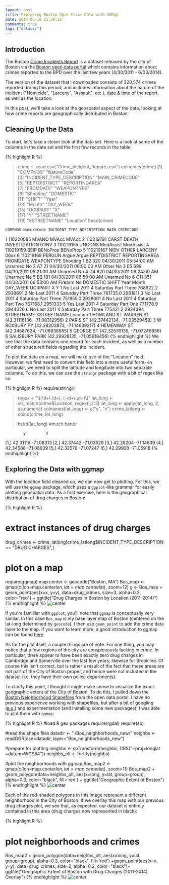```yaml
---
layout: post
title: Exploring Boston Open Crime Data with GGMap
date: 2014-06-16 21:59:23
comments: true
tag: ["dataviz"]
---
```


## Introduction

The Boston [Crime Incidents Report](https://data.cityofboston.gov/Public-Safety/Crime-Incident-Reports/7cdf-6fgx) is a dataset released by the city of Boston via the [Boston open data portal](https://data.cityofboston.gov/) which contains information about crimes reported to the BPD over the last few years (4/30/2011 - 6/03/2014).

The version of the dataset that I downloaded consists of 320,574 crimes reported during this period, and includes information about the nature of the incident ("Homicide", "Larceny", "Assault", etc.), date & time of the report, as well as the location.

In this post, we'll take a look at the geospatial aspect of the data, looking at how crime reports are geographically distributed in Boston.

## Cleaning Up the Data

To start, let's take a closer look at the data set. Here is a look at some of the columns in the data set and the first few records in the table:

{% highlight R %}

> crime <- read.csv("Crime_Incident_Reports.csv")
> colnames(crime)
> [1] "COMPNOS" "NatureCode"  
>  [3] "INCIDENT_TYPE_DESCRIPTION" "MAIN_CRIMECODE"  
>  [5] "REPTDISTRICT" "REPORTINGAREA"  
>  [7] "FROMDATE" "WEAPONTYPE"  
>  [9] "Shooting" "DOMESTIC"  
> [11] "SHIFT" "Year"  
> [13] "Month" "DAY_WEEK"  
> [15] "UCRPART" "X"  
> [17] "Y" "STREETNAME"  
> [19] "XSTREETNAME" "Location"
> head(crime)

    COMPNOS NatureCode INCIDENT_TYPE_DESCRIPTION MAIN_CRIMECODE

1 110220085 MVANO MVAcc MVAcc
2 110219791 CARST DEATH INVESTIGATION 01INV
3 110219155 UNCONS MedAssist MedAssist
4 110219159 BEIP BENoProp BENoProp
5 110219167 NIDV OTHER LARCENY 06xx
6 110219169 PERGUN Argue Argue
REPTDISTRICT REPORTINGAREA FROMDATE WEAPONTYPE Shooting
1 B2 320 04/30/2011 05:54:00 AM Unarmed No
2 A7 21 04/30/2011 06:00:00 AM Other No
3 E5 698 04/30/2011 06:21:00 AM Unarmed No
4 D4 620 04/30/2011 06:24:00 AM Unarmed No
5 B2 181 04/30/2011 06:50:00 AM Unarmed No
6 C11 351 04/30/2011 06:53:00 AM Firearm No
DOMESTIC SHIFT Year Month DAY_WEEK UCRPART X Y
1 No Last 2011 4 Saturday Part Three 768922.2 2938691
2 No Last 2011 4 Saturday Part Three 781735.0 2961811
3 No Last 2011 4 Saturday Part Three 751855.0 2928001
4 No Last 2011 4 Saturday Part Two 767168.1 2951333
5 Yes Last 2011 4 Saturday Part One 771778.9 2944026
6 No Last 2011 4 Saturday Part Three 775421.2 2934394
STREETNAME XSTREETNAME Location
1 HOWLAND ST WARREN ST (42.31116136, -71.08312956)
2 PARIS ST (42.37442134, -71.03529458)
3 W ROXBURY PY (42.28203873, -71.14639217)
4 HEMENWAY ST (42.34587634, -71.08938955)
5 GEORGE ST (42.32576135, -71.07246956)
6 SALISBURY PARK (42.29928135, -71.05918456)
{% endhighlight %}
We see that the data contains one record for each incident, as well as a number of other structured fields regarding the incident.

To plot the data on a map, we will make use of the "Location" field. However, we first need to convert this field into a more useful form--in particular, we need to split the latitude and longitude into two separate columns. To do this, we can use the `stringr` package with a bit of regex like so:

{% highlight R %}
require(stringr)

> regex <-"\\((\\d+\\.\\d+), (-\\d+\\.\\d+)\\)"
> lat_long <- str_match(crime$Location, regex)[,2:3]
> lat_long <- apply(lat_long, 2, as.numeric)
> colnames(lat_long) <- c("y", "x")
> crime_latlong <- cbind(crime, lat_long)

> head(lat_long) #much better

            y         x

[1,] 42.31116 -71.08313
[2,] 42.37442 -71.03529
[3,] 42.28204 -71.14639
[4,] 42.34588 -71.08939
[5,] 42.32576 -71.07247
[6,] 42.29928 -71.05918
{% endhighlight %}

## Exploring the Data with ggmap

With the location field cleaned up, we can now get to plotting. For this, we will use the `ggmap` package, which uses a `ggplot`-like grammar for easily plotting geospatial data. As a first exercise, here is the geographical distribution of drug charges in Boston:

{% highlight R %}

# extract instances of drug charges

drug_crimes <- crime_latlong[crime_latlong$INCIDENT_TYPE_DESCRIPTION == "DRUG CHARGES",]

# plot on a map

require(ggmap)
map.center <- geocode("Boston, MA")
Bos_map <- qmap(c(lon=map.center$lon, lat=map.center$lat), zoom=12)
g <- Bos_map + geom_point(aes(x=x, y=y), data=drug_crimes, size=3, alpha=0.2, color="red") +
ggtitle("Drug Charges in Boston by Location (2011-2014)")
{% endhighlight %}
![center](/figs/2014-06-16-exploring-boston-open-crime-data-with-ggmap/drug_charges3.png)

If you're famililar with `ggplot`, you'll note that `ggmap` is conceptually very similar. In this case `Bos_map` is my base layer map of Boston (centered on the lat-long determined by `geocode`). I then use `geom_point` to add the crime data layer to the map. If you want to learn more, a good introduction to ggmap can be found [here](http://journal.r-project.org/archive/2013-1/kahle-wickham.pdf).

As for the plot itself, a couple things are of note. For one thing, you may notice that a few regions of the city are conspicuously lacking in crime. In particular, there appear to have been exactly zero drug charges in Cambridge and Somerville over the last few years; likewise for Brookline. Of course this isn't correct, but is rather a result of the fact that these areas are not part of the City of Boston proper, and hence were not included in the dataset (i.e. they have their own police departments).

To clarify this point, I thought it might make sense to visualize the exact geographic extent of the City of Boston. To do this, I pulled down the [Boston Neighborhood Shapefiles](https://data.cityofboston.gov/City-Services/Boston-Neighborhood-Shapefiles/af56-j7tb) from the open data portal. I have no previous experience working with shapefiles, but after a bit of googling ([e.g.](http://spatioanalytics.com/2014/02/20/shapefile-polygons-plotted-on-google-maps-using-ggplot-throw-some-throw-some-stats-on-that-mappart-2/)) and experimentation (and installing some new packages), I was able to plot them with `ggmap`:

{% highlight R %}
#load R geo packages
require(rgdal)
require(sp)

#read the shape files
datadir <- "./Bos_neighborhoods_new/"
neighbs <- readOGR(dsn=datadir, layer="Bos_neighborhoods_new")

#prepare for plotting
neighbs <- spTransform(neighbs, CRS("+proj=longlat +datum=WGS84"))
neighbs_plt <- fortify(neighbs)

#plot the neighborhoods with ggmap
Bos_map2 <- qmap(c(lon=map.center$lon, lat=map.center$lat), zoom=11)
Bos_map2 + geom_polygon(data=neighbs_plt, aes(x=long, y=lat, group=group), alpha=0.3, color="black", fill='red') + ggtitle("Geographic Extent of Boston")
{% endhighlight %}
![center](/figs/2014-06-16-exploring-boston-open-crime-data-with-ggmap/GeographicExtent.png)

Each of the red-shaded polygons in this image represent a different neighborhood in the City of Boston. If we overlay this map with our previous drug charges plot, we see that, as expected, our dataset is entirely contained in this area (drug charges now represented in black):

{% highlight R %}

# plot neighborhoods and crimes

Bos_map2 + geom_polygon(data=neighbs_plt, aes(x=long, y=lat, group=group), alpha=0.3, color="black", fill='red') +geom_point(aes(x=x, y=y), data=drug_crimes, size=2, alpha=0.2, color="black")+
ggtitle("Geographic Extent of Boston with Drug Charges (2011-2014) Overlay")
{% endhighlight %}
![center](/figs/2014-06-16-exploring-boston-open-crime-data-with-ggmap/geo_extent_crime-1.png)

